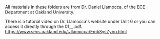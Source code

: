 All materials in these folders are from Dr. Daniel Llamocca, of the ECE Department at Oakland University.

There is a tutorial video on Dr. Llamocca's website under Unit 6 or you can access it directly through the 01__.pdf. https://www.secs.oakland.edu/~llamocca/EmbSysZynq.html
